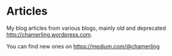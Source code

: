# Articles

My blog articles from various blogs, mainly old and deprecated http://chamerling.wordpress.com.

You can find new ones on https://medium.com/@chamerling

